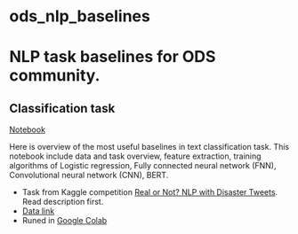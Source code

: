 # ods_nlp_baselines
# NLP task baselines for ODS community.



## Classification task
[Notebook]()

Here is overview of the most useful baselines in text classification task. This notebook include data and task overview, feature extraction, training algorithms of Logistic regression, Fully connected neural network (FNN), Convolutional neural network (CNN), BERT.

* Task from Kaggle competition [Real or Not? NLP with Disaster Tweets](https://www.kaggle.com/c/nlp-getting-started). Read description first.
* [Data link](https://www.kaggle.com/c/nlp-getting-started/data)
* Runed in [Google Colab](https://colab.research.google.com)
